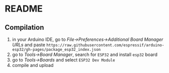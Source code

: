 # README

## Compilation
1. in your Arduino IDE, go to *File->Preferences->Additional Board Manager URLs* and paste `https://raw.githubusercontent.com/espressif/arduino-esp32/gh-pages/package_esp32_index.json`
2. go to *Tools->Board Manager*, search for `ESP32` and install `esp32` board
3. go to *Tools->Boards* and select `ESP32 Dev Module`
4. compile and upload

